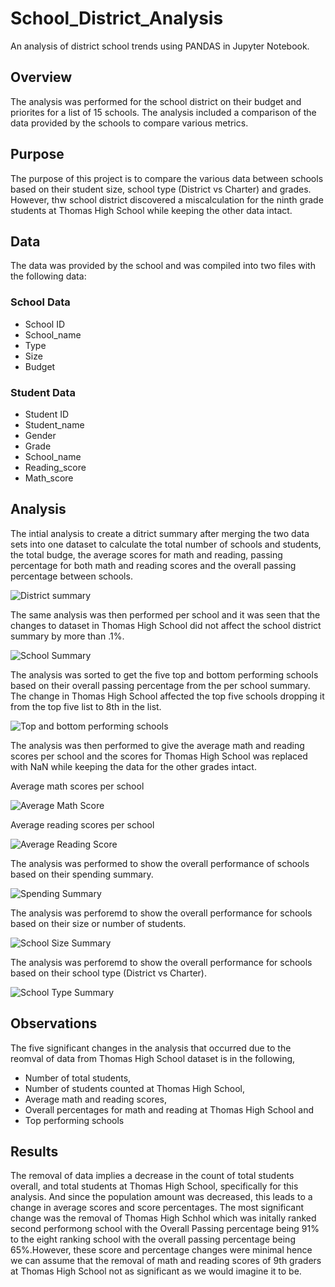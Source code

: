 # School_District_Analysis
An analysis of district school trends using PANDAS in Jupyter Notebook.

## Overview
The analysis was performed for the school district on their budget and priorites for a list of 15 schools. The analysis included a comparison of the data provided by the schools to compare various metrics.

## Purpose
The purpose of this project is to compare the various data between schools based on their student size, school type (District vs Charter) and grades. However, thw school district discovered a miscalculation for the ninth grade students at Thomas High School while keeping the other data intact.

## Data
The data was provided by the school and was compiled into two files with the following data:
### School Data
* School ID
* School_name
* Type
* Size
* Budget
### Student Data
* Student ID	
* Student_name	
* Gender	
* Grade	
* School_name	
* Reading_score	
* Math_score

## Analysis
The intial analysis to create a ditrict summary after merging the two data sets into one dataset to calculate the total number of schools and students, the total budge, the average scores for math and reading, passing percentage for both math and reading scores and the overall passing percentage between schools.

![District summary](https://user-images.githubusercontent.com/94252681/156941076-5b316619-6c47-4513-97a9-5301bfcdede0.png)

The same analysis was then performed per school and it was seen that the changes to dataset in Thomas High School did not affect the school district summary by more than .1%.

![School Summary](https://user-images.githubusercontent.com/94252681/156942042-a9cfdbd4-b75b-4c99-b61d-cff80751cfa5.png)

The analysis was sorted to get the five top and bottom performing schools based on their overall passing percentage from the per school summary. The change in Thomas High School affected the top five schools dropping it from the top five list to 8th in the list.

![Top and bottom performing schools](https://user-images.githubusercontent.com/94252681/156942198-500fc1f4-06ac-432b-bfcd-47eaf6bc4745.png)

The analysis was then performed to give the average math and reading scores per school and the scores for Thomas High School was replaced with NaN while keeping the data for the other grades intact.

Average math scores per school

![Average Math Score](https://user-images.githubusercontent.com/94252681/156942414-725257b7-0316-4454-879f-1d418cf488c1.png) 

Average reading scores per school

![Average Reading Score](https://user-images.githubusercontent.com/94252681/156942423-da4dd3b0-1eb7-4af6-94e2-2d7823940565.png)

The analysis was performed to show the overall performance of schools based on their spending summary.

![Spending Summary](https://user-images.githubusercontent.com/94252681/156942717-19213e56-8805-457f-bceb-921f2bdd14e9.png)


The analysis was perforemd to show the overall performance for schools based on their size or number of students.

![School Size Summary](https://user-images.githubusercontent.com/94252681/156942777-4ee460c2-25ef-46c4-9b2d-84298bc996bf.png)

The analysis was perforemd to show the overall performance for schools based on their school type (District vs Charter).

![School Type Summary](https://user-images.githubusercontent.com/94252681/156942850-faf94777-c784-4839-b7e3-f080389ed379.png)

## Observations
The five significant changes in the analysis that occurred due to the reomval of data from Thomas High School dataset is in the following, 
* Number of total students, 
* Number of students counted at Thomas High School, 
* Average math and reading scores,
* Overall percentages for math and reading at Thomas High School and 
* Top performing schools

## Results
The removal of data implies a decrease in the count of total students overall, and total students at Thomas High School, specifically for this analysis. And since the population amount was decreased, this leads to a change in average scores and score percentages. The most significant change was the removal of Thomas High Schhol which was initally ranked second performong school with the Overall Passing percentage being 91% to the eight ranking school with the overall passing percentage being 65%.However, these score and percentage changes were minimal hence we can assume that the removal of math and reading scores of 9th graders at Thomas High School not as significant as we would imagine it to be.
